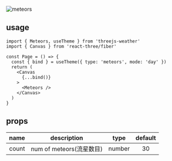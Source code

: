 ![meteors](https://user-images.githubusercontent.com/6839576/82881928-ed077b00-9f72-11ea-80c8-788bdbe7d38c.gif)

## usage

```tsx
import { Meteors, useTheme } from 'threejs-weather'
import { Canvas } from 'react-three/fiber'

const Page = () => {
  const { bind } = useTheme({ type: 'meteors', mode: 'day' })
  return (
    <Canvas
      {...bind()}
    >
      <Meteors />
    </Canvas>
  )
}
```

## props

| name  |       description        |  type  | default |
| :---: | :----------------------: | :----: | :-----: |
| count | num of meteors(流星数目) | number |   30    |